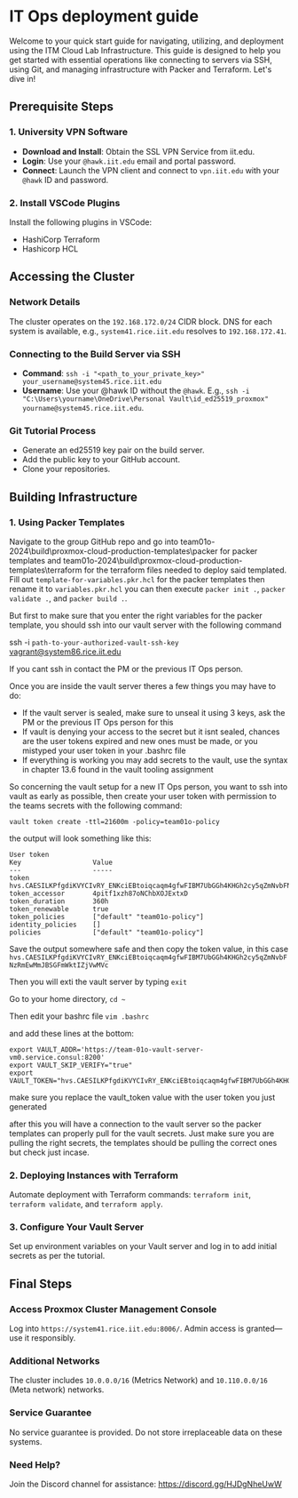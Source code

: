 # IT Ops deployment guide

Welcome to your quick start guide for navigating, utilizing, and deployment using the ITM Cloud Lab Infrastructure. This guide is designed to help you get started with essential operations like connecting to servers via SSH, using Git, and managing infrastructure with Packer and Terraform. Let's dive in!

## Prerequisite Steps

### 1. University VPN Software
- **Download and Install**: Obtain the SSL VPN Service from iit.edu.
- **Login**: Use your `@hawk.iit.edu` email and portal password.
- **Connect**: Launch the VPN client and connect to `vpn.iit.edu` with your `@hawk` ID and password.

### 2. Install VSCode Plugins
Install the following plugins in VSCode:
- HashiCorp Terraform
- Hashicorp HCL

## Accessing the Cluster

### Network Details
The cluster operates on the `192.168.172.0/24` CIDR block. DNS for each system is available, e.g., `system41.rice.iit.edu` resolves to `192.168.172.41`.

### Connecting to the Build Server via SSH
- **Command**: `ssh -i "<path_to_your_private_key>" your_username@system45.rice.iit.edu`
- **Username**: Use your @hawk ID without the `@hawk`. E.g., `ssh -i "C:\Users\yourname\OneDrive\Personal Vault\id_ed25519_proxmox" yourname@system45.rice.iit.edu`.

### Git Tutorial Process
- Generate an ed25519 key pair on the build server.
- Add the public key to your GitHub account.
- Clone your repositories.

## Building Infrastructure

### 1. Using Packer Templates
Navigate to the group GitHub repo and go into team01o-2024\build\proxmox-cloud-production-templates\packer for packer templates and team01o-2024\build\proxmox-cloud-production-templates\terraform for the terraform files needed to deploy said templated. Fill out `template-for-variables.pkr.hcl` for the packer templates then rename it to `variables.pkr.hcl` you can then execute `packer init .`, `packer validate .`, and `packer build .`.

But first to make sure that you enter the right variables for the packer template, you should ssh into our vault server with the following command 

ssh -i `path-to-your-authorized-vault-ssh-key` vagrant@system86.rice.iit.edu 

If you cant ssh in contact the PM or the previous IT Ops person.

Once you are inside the vault server theres a few things you may have to do:

- If the vault server is sealed, make sure to unseal it using 3 keys, ask the PM or the previous IT Ops person for this
- If vault is denying your access to the secret but it isnt sealed, chances are the user tokens expired and new ones must be made, or you mistyped your user token in your .bashrc file
- If everything is working you may add secrets to the vault, use the syntax in chapter 13.6 found in the vault tooling assignment

So concerning the vault setup for a new IT Ops person, you want to ssh into vault as early as possible, then create your user token with permission to the teams secrets with the following command:

`vault token create -ttl=21600m -policy=team01o-policy`

the output will look something like this:

```
User token
Key                  Value
---                  -----
token                hvs.CAESILKPfgdiKVYCIvRY_ENKciEBtoiqcaqm4gfwFIBM7UbGGh4KHGh2cy5qZmNvbFNzRmEwMmJBSGFmWktIZjVwMVc
token_accessor       4pitf1xzh87oNChbXOJExtxD
token_duration       360h
token_renewable      true
token_policies       ["default" "team01o-policy"]
identity_policies    []
policies             ["default" "team01o-policy"]
```
Save the output somewhere safe and then copy the token value, in this case `hvs.CAESILKPfgdiKVYCIvRY_ENKciEBtoiqcaqm4gfwFIBM7UbGGh4KHGh2cy5qZmNvbFNzRmEwMmJBSGFmWktIZjVwMVc`

Then you will exti the vault server by typing `exit`

Go to your home directory, `cd ~`

Then edit your bashrc file `vim .bashrc`

and add these lines at the bottom:

```
export VAULT_ADDR='https://team-01o-vault-server-vm0.service.consul:8200'
export VAULT_SKIP_VERIFY="true"
export VAULT_TOKEN="hvs.CAESILKPfgdiKVYCIvRY_ENKciEBtoiqcaqm4gfwFIBM7UbGGh4KHGh2cy5qZmNvbFNzRmEwMmJBSGFmWktIZjVwMVc"
```
make sure you replace the vault_token value with the user token you just generated

after this you will have a connection to the vault server so the packer templates can properly pull for the vault secrets. Just make sure you are pulling the right secrets, the templates should be pulling the correct ones but check just incase.

### 2. Deploying Instances with Terraform
Automate deployment with Terraform commands: `terraform init`, `terraform validate`, and `terraform apply`.

### 3. Configure Your Vault Server
Set up environment variables on your Vault server and log in to add initial secrets as per the tutorial.

## Final Steps

### Access Proxmox Cluster Management Console
Log into `https://system41.rice.iit.edu:8006/`. Admin access is granted—use it responsibly.

### Additional Networks
The cluster includes `10.0.0.0/16` (Metrics Network) and `10.110.0.0/16` (Meta network) networks.

### Service Guarantee
No service guarantee is provided. Do not store irreplaceable data on these systems.

### Need Help?
Join the Discord channel for assistance: https://discord.gg/HJDgNheUwW
